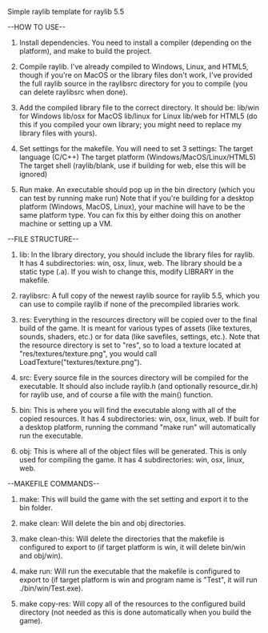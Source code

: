 Simple raylib template for raylib 5.5


--HOW TO USE--

1) Install dependencies. You need to install a compiler (depending on the platform),
and make to build the project.

2) Compile raylib. I've already compiled to Windows, Linux, and HTML5, 
though if you're on MacOS or the library files don't work, I've provided the full
raylib source in the raylibsrc directory for you to compile (you can delete raylibsrc when done).

3) Add the compiled library file to the correct directory. It should be:
lib/win for Windows
lib/osx for MacOS
lib/linux for Linux
lib/web for HTML5
(do this if you compiled your own library; you might need to replace my library files with yours).

4) Set settings for the makefile. You will need to set 3 settings:
The target language (C/C++)
The target platform (Windows/MacOS/Linux/HTML5)
The target shell (raylib/blank, use if building for web, else this will be ignored)

5) Run make. An executable should pop up in the bin directory (which you
can test by running make run) Note that if you're building for a desktop platform (Windows,
MacOS, Linux), your machine will have to be the same platform type. You can fix this by either doing
this on another machine or setting up a VM.


--FILE STRUCTURE--

1) lib: In the library directory, you should include the library files for raylib. It has 4 subdirectories:
win, osx, linux, web. The library should be a static type (.a). If you wish to change this, modify LIBRARY in the makefile.

2) raylibsrc: A full copy of the newest raylib source for raylib 5.5, which you can use to compile raylib if none of the
precompiled libraries work.

3) res: Everything in the resources directory will be copied over to the final build of the game. It is meant for various types of assets
(like textures, sounds, shaders, etc.) or for data (like savefiles, settings, etc.). Note that the resource directory is set to "res", so to load
a texture located at "res/textures/texture.png", you would call LoadTexture("textures/texture.png").

4) src: Every source file in the sources directory will be compiled for the executable. It should also include raylib.h (and optionally resource_dir.h)
for raylib use, and of course a file with the main() function.

5) bin: This is where you will find the executable along with all of the copied resources. It has 4 subdirectories:
win, osx, linux, web. If built for a desktop platform, running the command "make run" will automatically run the executable.

6) obj: This is where all of the object files will be generated. This is only used for compiling the game. It has 
4 subdirectories: win, osx, linux, web.


--MAKEFILE COMMANDS--

1) make: This will build the game with the set setting and export it to the bin folder.

2) make clean: Will delete the bin and obj directories.

3) make clean-this: Will delete the directories that the makefile is configured to export to
(if target platform is win, it will delete bin/win and obj/win).

4) make run: Will run the executable that the makefile is configured to export to
(if target platform is win and program name is "Test", it will run ./bin/win/Test.exe).

5) make copy-res: Will copy all of the resources to the configured build directory
(not needed as this is done automatically when you build the game).